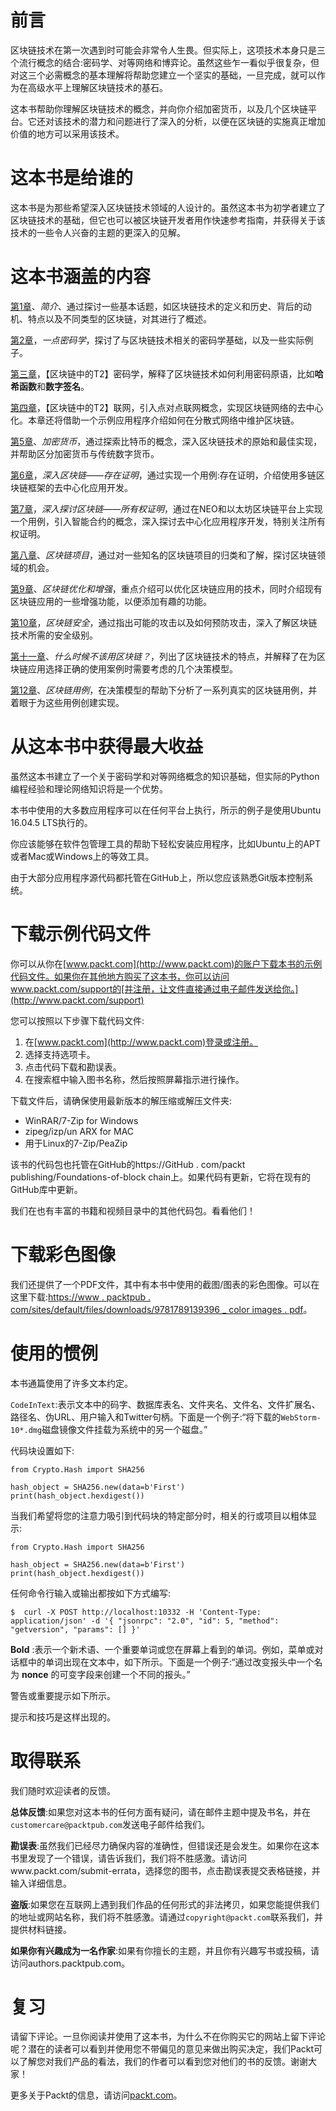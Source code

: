 # 前言

区块链技术在第一次遇到时可能会非常令人生畏。但实际上，这项技术本身只是三个流行概念的结合:密码学、对等网络和博弈论。虽然这些乍一看似乎很复杂，但对这三个必需概念的基本理解将帮助您建立一个坚实的基础，一旦完成，就可以作为在高级水平上理解区块链技术的基石。

这本书帮助你理解区块链技术的概念，并向你介绍加密货币，以及几个区块链平台。它还对该技术的潜力和问题进行了深入的分析，以便在区块链的实施真正增加价值的地方可以采用该技术。

# 这本书是给谁的

这本书是为那些希望深入区块链技术领域的人设计的。虽然这本书为初学者建立了区块链技术的基础，但它也可以被区块链开发者用作快速参考指南，并获得关于该技术的一些令人兴奋的主题的更深入的见解。

# 这本书涵盖的内容

[第1章](01.html)、*简介*、通过探讨一些基本话题，如区块链技术的定义和历史、背后的动机、特点以及不同类型的区块链，对其进行了概述。

[第2章](02.html)，*一点密码学*，探讨了与区块链技术相关的密码学基础，以及一些实际例子。

[第三章](03.html)，【区块链中的T2】密码学，解释了区块链技术如何利用密码原语，比如**哈希函数**和**数字签名**。

[第四章](04.html)，【区块链中的T2】联网，引入点对点联网概念，实现区块链网络的去中心化。本章还将借助一个示例应用程序介绍如何在分散式网络中维护区块链。

[第5章](05.html)、*加密货币*，通过探索比特币的概念，深入区块链技术的原始和最佳实现，并帮助区分加密货币与传统数字货币。

[第6章](06.html)，*深入区块链——存在证明*，通过实现一个用例:存在证明，介绍使用多链区块链框架的去中心化应用开发。

[第7章](07.html)，*深入探讨区块链——所有权证明*，通过在NEO和以太坊区块链平台上实现一个用例，引入智能合约的概念，深入探讨去中心化应用程序开发，特别关注所有权证明。

[第八章](08.html)、*区块链项目*，通过对一些知名的区块链项目的归类和了解，探讨区块链领域的机会。

[第9章](09.html)、*区块链优化和增强*，重点介绍可以优化区块链应用的技术，同时介绍现有区块链应用的一些增强功能，以便添加有趣的功能。

[第10章](10.html)，*区块链安全*，通过指出可能的攻击以及如何预防攻击，深入了解区块链技术所需的安全级别。

[第十一章](11.html)、*什么时候不该用区块链？*，列出了区块链技术的特点，并解释了在为区块链应用选择正确的使用案例时需要考虑的几个决策模型。

[第12章](12.html)、*区块链用例*，在决策模型的帮助下分析了一系列真实的区块链用例，并着眼于为这些用例创建实现。

# 从这本书中获得最大收益

虽然这本书建立了一个关于密码学和对等网络概念的知识基础，但实际的Python编程经验和理论网络知识将是一个优势。

本书中使用的大多数应用程序可以在任何平台上执行，所示的例子是使用Ubuntu 16.04.5 LTS执行的。

你应该能够在软件包管理工具的帮助下轻松安装应用程序，比如Ubuntu上的APT或者Mac或Windows上的等效工具。

由于大部分应用程序源代码都托管在GitHub上，所以您应该熟悉Git版本控制系统。

# 下载示例代码文件

你可以从你在[www.packt.com](http://www.packt.com)的账户下载本书的示例代码文件。如果你在其他地方购买了这本书，你可以访问www.packt.com/support的[并注册，让文件直接通过电子邮件发送给你。](http://www.packt.com/support)

您可以按照以下步骤下载代码文件:

1.  在[www.packt.com](http://www.packt.com)登录或注册。
2.  选择支持选项卡。
3.  点击代码下载和勘误表。
4.  在搜索框中输入图书名称，然后按照屏幕指示进行操作。

下载文件后，请确保使用最新版本的解压缩或解压文件夹:

*   WinRAR/7-Zip for Windows
*   zipeg/izp/un ARX for MAC
*   用于Linux的7-Zip/PeaZip

该书的代码包也托管在GitHub的https://GitHub . com/packt publishing/Foundations-of-block chain上。如果代码有更新，它将在现有的GitHub库中更新。

我们在也有丰富的书籍和视频目录中的其他代码包。看看他们！

# 下载彩色图像

我们还提供了一个PDF文件，其中有本书中使用的截图/图表的彩色图像。可以在这里下载:[https://www . packtpub . com/sites/default/files/downloads/9781789139396 _ color images . pdf](https://www.packtpub.com/sites/default/files/downloads/9781789139396_ColorImages.pdf)。

# 使用的惯例

本书通篇使用了许多文本约定。

`CodeInText`:表示文本中的码字、数据库表名、文件夹名、文件名、文件扩展名、路径名、伪URL、用户输入和Twitter句柄。下面是一个例子:“将下载的`WebStorm-10*.dmg`磁盘镜像文件挂载为系统中的另一个磁盘。”

代码块设置如下:

```
from Crypto.Hash import SHA256

hash_object = SHA256.new(data=b'First')
print(hash_object.hexdigest())
```

当我们希望将您的注意力吸引到代码块的特定部分时，相关的行或项目以粗体显示:

```
from Crypto.Hash import SHA256

hash_object = SHA256.new(data=b'First')
print(hash_object.hexdigest())
```

任何命令行输入或输出都按如下方式编写:

```
$  curl -X POST http://localhost:10332 -H 'Content-Type: application/json' -d '{ "jsonrpc": "2.0", "id": 5, "method": "getversion", "params": [] }'
```

**Bold** :表示一个新术语、一个重要单词或您在屏幕上看到的单词。例如，菜单或对话框中的单词出现在文本中，如下所示。下面是一个例子:“通过改变报头中一个名为 **nonce** 的可变字段来创建一个不同的报头。”

警告或重要提示如下所示。

提示和技巧是这样出现的。

# 取得联系

我们随时欢迎读者的反馈。

**总体反馈**:如果您对这本书的任何方面有疑问，请在邮件主题中提及书名，并在`customercare@packtpub.com`发送电子邮件给我们。

**勘误表**:虽然我们已经尽力确保内容的准确性，但错误还是会发生。如果你在这本书里发现了一个错误，请告诉我们，我们将不胜感激。请访问www.packt.com/submit-errata，选择您的图书，点击勘误表提交表格链接，并输入详细信息。

**盗版**:如果您在互联网上遇到我们作品的任何形式的非法拷贝，如果您能提供我们的地址或网站名称，我们将不胜感激。请通过`copyright@packt.com`联系我们，并提供材料链接。

**如果你有兴趣成为一名作家**:如果有你擅长的主题，并且你有兴趣写书或投稿，请访问authors.packtpub.com。

# 复习

请留下评论。一旦你阅读并使用了这本书，为什么不在你购买它的网站上留下评论呢？潜在的读者可以看到并使用您不带偏见的意见来做出购买决定，我们Packt可以了解您对我们产品的看法，我们的作者可以看到您对他们的书的反馈。谢谢大家！

更多关于Packt的信息，请访问[packt.com](http://www.packt.com/)。